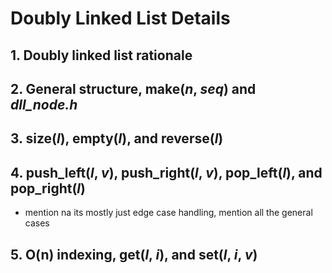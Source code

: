 # Doubly Linked List Details
## 1. Doubly linked list rationale

## 2. General structure, make(*n*, *seq*) and *dll_node.h* 

## 3. size(*l*), empty(*l*), and reverse(*l*)

## 4. push_left(*l*, *v*), push_right(*l*, *v*), pop_left(*l*), and pop_right(*l*)
  - mention na its mostly just edge case handling, mention all the general cases

## 5. O(n) indexing, get(*l*, *i*), and set(*l*, *i*, *v*)
